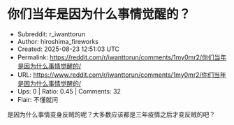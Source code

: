 # 你们当年是因为什么事情觉醒的？

- Subreddit: r_iwanttorun
- Author: hiroshima_fireworks
- Created: 2025-08-23 12:51:03 UTC
- Permalink: https://reddit.com/r/iwanttorun/comments/1my0mr2/你们当年是因为什么事情觉醒的/
- URL: https://www.reddit.com/r/iwanttorun/comments/1my0mr2/你们当年是因为什么事情觉醒的/
- Ups: 0 | Ratio: 0.45 | Comments: 32
- Flair: 不懂就问


是因为什么事情变身反贼的呢？大多数应该都是三年疫情之后才变反贼的吧？

